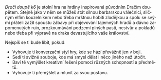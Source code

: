 *Dra&shy;čí dou&shy;pě k6* je stol&shy;ní hra na hr&shy;diny in&shy;spi&shy;ro&shy;vaná pů&shy;vod&shy;ním Dra&shy;čím dou&shy;pětem. Stej&shy;ně jako v&nbsp;něm se mů&shy;žeš stát sil&shy;nou bar&shy;bar&shy;skou vá&shy;leč&shy;ni&shy;cí, slič&shy;ným el&shy;fím kou&shy;zel&shy;ní&shy;kem ne&shy;bo tře&shy;ba mršt&shy;nou ho&shy;bi&shy;tí zlo&shy;děj&shy;kou a&nbsp;spo&shy;lu se svý&shy;mi přá&shy;te&shy;li za&shy;žít spou&shy;stu zá&shy;ba&shy;vy při ob&shy;je&shy;vo&shy;vá&shy;ní ta&shy;jem&shy;ných hra&shy;dů a&nbsp;dáv&shy;no za&shy;po&shy;me&shy;nu&shy;tých ru&shy;in, proz&shy;kou&shy;má&shy;vá&shy;ní pod&shy;ze&shy;mí pl&shy;ných pas&shy;tí, ne&shy;stvůr a&nbsp;pok&shy;la&shy;dů ne&shy;bo tře&shy;ba při vý&shy;pra&shy;vě na dra&shy;ka de&shy;vas&shy;tu&shy;jí&shy;cí&shy;ho va&shy;še krá&shy;lov&shy;ství.

Nej&shy;spíš se ti bu&shy;de lí&shy;bit, po&shy;kud:
- Vy&shy;ho&shy;vu&shy;je ti kon&shy;ver&shy;zač&shy;ní styl hry, kde se há&shy;zí pře&shy;váž&shy;ně jen v&nbsp;bo&shy;ji.
- Se&shy;dí ti sviž&shy;né sou&shy;bo&shy;je, kde má smy&shy;sl dě&shy;lat i&nbsp;ně&shy;co ji&shy;né&shy;ho než úto&shy;čit.
- Ba&shy;ví tě vy&shy;mý&shy;šlet kre&shy;a&shy;tiv&shy;ní ře&shy;še&shy;ní po&shy;mo&shy;cí růz&shy;ných schop&shy;nos&shy;tí a&nbsp;před&shy;mě&shy;tů.
- Vy&shy;ho&shy;vu&shy;je ti pře&shy;mýš&shy;let a&nbsp;mlu&shy;vit za svou pos&shy;ta&shy;vu.